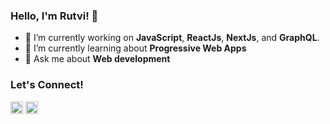 ### Hello, I'm Rutvi! 👋

- 🔭 I’m currently working on __JavaScript__, __ReactJs__, __NextJs__, and __GraphQL__.
- 🌱 I’m currently learning about **Progressive Web Apps**
- 💬 Ask me about **Web development**
### Let's Connect!

<a href="https://twitter.com/Rutvi2500"><img src="https://upload.wikimedia.org/wikipedia/commons/thumb/4/4f/Twitter-logo.svg/2491px-Twitter-logo.svg.png" alt="Rutvi Patel" height="20" /></a>
<a href="https://www.linkedin.com/in/rutvi-patel-6339a7199/"><img src="https://cdn-icons-png.flaticon.com/512/174/174857.png" alt="Rutvi Patel" height="20" /></a>
<!--
**rutvi2500/rutvi2500** is a ✨ _special_ ✨ repository because its `README.md` (this file) appears on your GitHub profile.

Here are some ideas to get you started:


- 👯 I’m looking to collaborate on ...
- 🤔 I’m looking for help with ...
- 😄 Pronouns: ...
- ⚡ Fun fact: ...
-->
